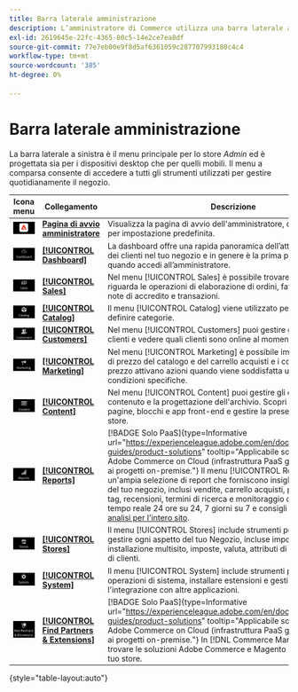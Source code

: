 ```yaml
---
title: Barra laterale amministrazione
description: L’amministratore di Commerce utilizza una barra laterale a sinistra per accedere al menu principale. Gli esercenti possono accedere a tutti gli strumenti di amministrazione necessari per configurare e gestire il negozio.
exl-id: 2619645e-22fc-4365-80c5-14e2ce7ea8df
source-git-commit: 77e7eb00e9f8d5af6361059c287707993180c4c4
workflow-type: tm+mt
source-wordcount: '385'
ht-degree: 0%

---
```


# Barra laterale amministrazione

La barra laterale a sinistra è il menu principale per lo store _Admin_ ed è progettata sia per i dispositivi desktop che per quelli mobili. Il menu a comparsa consente di accedere a tutti gli strumenti utilizzati per gestire quotidianamente il negozio.

| Icona menu | Collegamento | Descrizione |
| --------- | ---- | ----------- |
| ![Icona barra laterale amministrazione](./assets/icon-admin-sidebar-logo.png) | **[Pagina di avvio amministratore](../configuration-reference/advanced/admin.md)** | Visualizza la pagina di avvio dell&#39;amministratore, che è il dashboard per impostazione predefinita. |
| ![Menu del dashboard](./assets/icon-admin-sidebar-dashboard.png) | **[[!UICONTROL Dashboard]](admin-dashboard.md)** | La dashboard offre una rapida panoramica dell’attività di vendita e dei clienti nel tuo negozio e in genere è la prima pagina visualizzata quando accedi all’amministratore. |
| ![Menu Vendite](./assets/icon-admin-sidebar-sales.png) | **[[!UICONTROL Sales]](../stores-purchase/sales-menu.md)** | Nel menu [!UICONTROL Sales] è possibile trovare tutto ciò che riguarda le operazioni di elaborazione di ordini, fatture, spedizioni, note di accredito e transazioni. |
| ![Menu Catalogo](./assets/icon-admin-sidebar-catalog.png) | **[[!UICONTROL Catalog]](../catalog/catalog-menu.md)** | Il menu [!UICONTROL Catalog] viene utilizzato per creare prodotti e definire categorie. |
| ![Menu Clienti](./assets/icon-admin-sidebar-customers.png) | **[[!UICONTROL Customers]](../customers/customers-introduction.md)** | Nel menu [!UICONTROL Customers] puoi gestire gli account dei clienti e vedere quali clienti sono online al momento. |
| ![Menu Marketing](./assets/icon-admin-sidebar-marketing.png) | **[[!UICONTROL Marketing]](../merchandising-promotions/marketing-menu.md)** | Nel menu [!UICONTROL Marketing] è possibile impostare le regole di prezzo del catalogo e del carrello acquisti e i coupon. Le regole di prezzo attivano azioni quando viene soddisfatta una serie di condizioni specifiche. |
| ![Menu Contenuto](./assets/icon-admin-sidebar-content.png) | **[[!UICONTROL Content]](../content-design/content-menu.md)** | Nel menu [!UICONTROL Content] puoi gestire gli elementi di contenuto e la progettazione dell&#39;archivio. Scopri come creare pagine, blocchi e app front-end e gestire la presentazione del tuo store. |
| ![Menu Rapporti](./assets/icon-admin-sidebar-reports.png) | **[[!UICONTROL Reports]](reports-menu.md)** | [!BADGE Solo PaaS]{type=Informative url="https://experienceleague.adobe.com/en/docs/commerce/user-guides/product-solutions" tooltip="Applicabile solo ai progetti Adobe Commerce on Cloud (infrastruttura PaaS gestita da Adobe) e ai progetti on-premise."} Il menu [!UICONTROL Reports] offre un&#39;ampia selezione di report che forniscono insight in ogni aspetto del tuo negozio, inclusi vendite, carrello acquisti, prodotti, clienti, tag, recensioni, termini di ricerca e monitoraggio delle prestazioni in tempo reale 24 ore su 24, 7 giorni su 7 e consigli dallo [Strumento di analisi per l&#39;intero sito](https://experienceleague.adobe.com/en/docs/commerce-operations/tools/site-wide-analysis-tool/intro). |
| ![Menu Archivi](./assets/icon-admin-sidebar-stores.png) | **[[!UICONTROL Stores]](../stores-purchase/stores-menu.md)** | Il menu [!UICONTROL Stores] include strumenti per configurare e gestire ogni aspetto del tuo Negozio, incluse impostazioni di installazione multisito, imposte, valuta, attributi di prodotto e gruppi di clienti. |
| ![Menu di sistema](./assets/icon-admin-sidebar-system.png) | **[[!UICONTROL System]](../systems/system-menu.md)** | Il menu [!UICONTROL System] include strumenti per gestire le operazioni di sistema, installare estensioni e gestire i servizi Web per l&#39;integrazione con altre applicazioni. |
| ![Trova estensioni](./assets/icon-admin-sidebar-extensions.png) | **[[!UICONTROL Find Partners & Extensions]](commerce-marketplace.md)** | [!BADGE Solo PaaS]{type=Informative url="https://experienceleague.adobe.com/en/docs/commerce/user-guides/product-solutions" tooltip="Applicabile solo ai progetti Adobe Commerce on Cloud (infrastruttura PaaS gestita da Adobe) e ai progetti on-premise."} In [!DNL Commerce Marketplace] puoi trovare le soluzioni Adobe Commerce e Magento Open Source per il tuo store. |

{style="table-layout:auto"}
